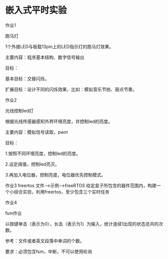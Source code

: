 # 嵌入式平时实验



作业1

跑马灯

1个外接LED与板载13pin上的LED指示灯的跑马灯效果。

主要内容：程序基本结构、数字信号输出

目标：

基本目标：交替闪烁。

扩展目标：设计不同的闪烁效果，比如：模拟音乐节拍、鼓点节奏。


作业2

光线控制led灯

根据光线传感器感知外界环境亮度，并控制led的亮度。

主要内容：模拟信号读取，pwm

目标：

1.按照不同环境亮度，控制led的亮度。

2.设定阈值，控制led亮灭。

3.再加入电位器，控制亮度，电位器优先控制模式。


作业3
freertos 文件—>示例—>freeRTOS
给定盒子所包含的器件范围内，构建⼀个小综合实验，利用freertos，至少包含三个实时任务


作业4

fsm作业

以按键单击（表示为0），长击（表示为1）为输入，统计连续1出现的状态总共的次数。

参考：文件或者英文段落中单词的个数。

要求：必须包含fsm，中断，不可以使用轮询

